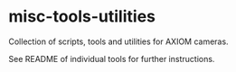 # misc-tools-utilities

Collection of scripts, tools and utilities for AXIOM cameras.

See README of individual tools for further instructions.
